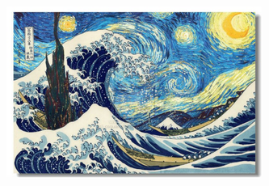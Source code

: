 <img style="width:100%">![Greatwave](why%20not%20Van%20Gogh’s%20“The%20Starry%20Night”%20and%20Hokusai’s%20“The%20Great%20Wave%20off%20Kanagawa”%20in%20one%20painting%20-%20Imgur.jpg)</img>
